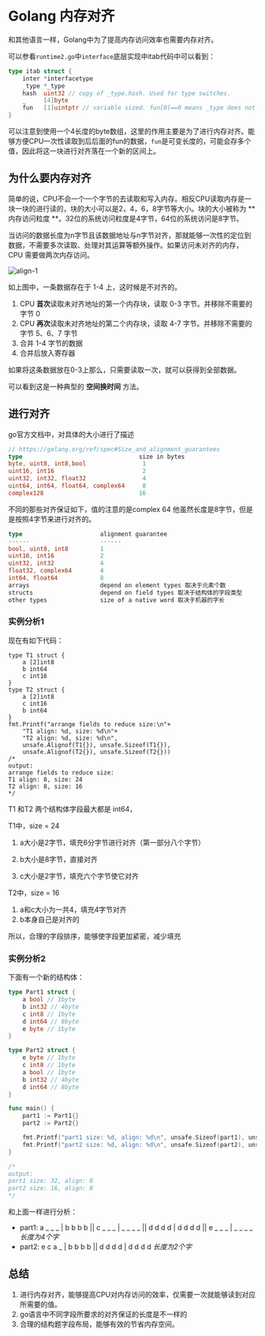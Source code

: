 # Golang 内存对齐

和其他语言一样，Golang中为了提高内存访问效率也需要内存对齐。

可以参看`runtime2.go`中`interface`底层实现中itab代码中可以看到：

```go
type itab struct {
	inter *interfacetype 
	_type *_type
	hash  uint32 // copy of _type.hash. Used for type switches.
	_     [4]byte
	fun   [1]uintptr // variable sized. fun[0]==0 means _type does not implement inter.
}
```

可以注意到使用一个4长度的byte数组，这里的作用主要是为了进行内存对齐。能够方便CPU一次性读取到后后面的fun的数据，`fun`是可变长度的，可能会存多个值，因此将这一块进行对齐落在一个新的区间上。

## 为什么要内存对齐

简单的说，CPU不会一个一个字节的去读取和写入内存。相反CPU读取内存是一块一块的进行读的，块的大小可以是2，4，6，8字节等大小。块的大小被称为 **内存访问粒度 **。32位的系统访问粒度是4字节，64位的系统访问是8字节。

当访问的数据长度为n字节且该数据地址与n字节对齐，那就能够一次性的定位到数据，不需要多次读取、处理对其运算等额外操作。如果访问未对齐的内存，CPU 需要做两次内存访问。

![align-1](https://dist.lyneee.com/blog/2021-09-10-align-1.png)

如上图中，一条数据存在于 1-4 上，这时候是不对齐的。

1. CPU **首次**读取未对齐地址的第一个内存块，读取 0-3 字节。并移除不需要的字节 0
2. CPU **再次**读取未对齐地址的第二个内存块，读取 4-7 字节。并移除不需要的字节 5、6、7 字节
3. 合并 1-4 字节的数据
4. 合并后放入寄存器

如果将这条数据放在0-3上那么，只需要读取一次，就可以获得到全部数据。

可以看到这是一种典型的 **空间换时间** 方法。

## 进行对齐

go官方文档中，对具体的大小进行了描述

```go
// https://golang.org/ref/spec#Size_and_alignment_guarantees
type                                 size in bytes
byte, uint8, int8,bool                1
uint16, int16                         2
uint32, int32, float32                4
uint64, int64, float64, complex64     8
complex128                           16
```

不同的那些对齐保证如下，值的注意的是complex 64 他虽然长度是8字节，但是是按照4字节来进行对齐的。

```go
type                      alignment guarantee
------                    ------
bool, uint8, int8         1
uint16, int16             2
uint32, int32             4
float32, complex64        4
int64, float64			  8
arrays                    depend on element types 取决于元素个数
structs                   depend on field types 取决于结构体的字段类型
other types               size of a native word 取决于机器的字长
```

### 实例分析1

现在有如下代码：

```golang
type T1 struct {
    a [2]int8
    b int64
    c int16
}
type T2 struct {
    a [2]int8
    c int16
    b int64
}
fmt.Printf("arrange fields to reduce size:\n"+
    "T1 align: %d, size: %d\n"+
    "T2 align: %d, size: %d\n",
    unsafe.Alignof(T1{}), unsafe.Sizeof(T1{}),
    unsafe.Alignof(T2{}), unsafe.Sizeof(T2{}))
/*
output:
arrange fields to reduce size:
T1 align: 8, size: 24
T2 align: 8, size: 16
*/
```

T1 和T2 两个结构体字段最大都是 int64，

T1中，size = 24

1. a大小是2字节，填充6分字节进行对齐（第一部分八个字节）

2. b大小是8字节，直接对齐

3. c大小是2字节，填充六个字节使它对齐

T2中，size = 16

1. a和c大小为一共4，填充4字节对齐
2. b本身自己是对齐的

所以，合理的字段排序，能够使字段更加紧密，减少填充



### 实例分析2

下面有一个新的结构体：

```go
type Part1 struct {
    a bool // 1byte
    b int32 // 4byte
    c int8 // 1byte
    d int64 // 8byte
    e byte // 1byte
}

type Part2 struct {
    e byte // 1byte
    c int8 // 1byte
    a bool // 1byte
    b int32 // 4byte
    d int64 // 8byte
}

func main() {
    part1 := Part1{}
    part2 := Part2{}

    fmt.Printf("part1 size: %d, align: %d\n", unsafe.Sizeof(part1), unsafe.Alignof(part1))
    fmt.Printf("part2 size: %d, align: %d\n", unsafe.Sizeof(part2), unsafe.Alignof(part2))
}

/*
output:
part1 size: 32, align: 8
part2 size: 16, align: 8
*/
```

和上面一样进行分析：

- part1: a _ _ _ | b b b b || c _ _ _ | _ _ _ _ || d d d d | d d d d || e _ _ _ | _ _ _ _ *长度为4个字*
- part2: e c a _ | b b b b || d d d d | d d d d  *长度为2个字*



## 总结

1. 进行内存对齐，能够提高CPU对内存访问的效率，仅需要一次就能够读到对应所需要的值。
2. go语言中不同字段所要求的对齐保证的长度是不一样的
3. 合理的结构题字段布局，能够有效的节省内存空间。
